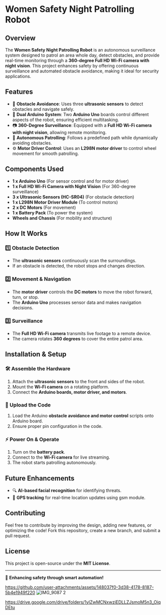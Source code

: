 # Women Safety Night Patrolling Robot

## Overview
The **Women Safety Night Patrolling Robot** is an autonomous surveillance system designed to patrol an area whole day, detect obstacles, and provide real-time monitoring through a **360-degree Full HD Wi-Fi camera with night vision**. This project enhances safety by offering continuous surveillance and automated obstacle avoidance, making it ideal for security applications.

## Features
- 🚧 **Obstacle Avoidance**: Uses three **ultrasonic sensors** to detect obstacles and navigate safely.
- 🔄 **Dual Arduino System**: Two **Arduino Uno** boards control different aspects of the robot, ensuring efficient multitasking.
- 📷 **360-Degree Surveillance**: Equipped with a **Full HD Wi-Fi camera with night vision**, allowing remote monitoring.
- 🤖 **Autonomous Patrolling**: Follows a predefined path while dynamically avoiding obstacles.
- ⚙️ **Motor Driver Control**: Uses an **L298N motor driver** to control wheel movement for smooth patrolling.

## Components Used
- **1 x Arduino Uno** (For sensor control and for motor driver)
- **1 x Full HD Wi-Fi Camera with Night Vision** (For 360-degree surveillance)
- **3 x Ultrasonic Sensors (HC-SR04)** (For obstacle detection)
- **1 x L298N Motor Driver Module** (To control motors)
- **2 x DC Motors** (For movement)
- **1 x Battery Pack** (To power the system)
- **Wheels and Chassis** (For mobility and structure)

## How It Works
### 1️⃣ Obstacle Detection
- The **ultrasonic sensors** continuously scan the surroundings.
- If an obstacle is detected, the robot stops and changes direction.

### 2️⃣ Movement & Navigation
- The **motor driver** controls the **DC motors** to move the robot forward, turn, or stop.
- The  **Arduino Uno** processes sensor data and makes navigation decisions.

### 3️⃣ Surveillance
- The **Full HD Wi-Fi camera** transmits live footage to a remote device.
- The camera rotates **360 degrees** to cover the entire patrol area.

## Installation & Setup
### 🛠️ Assemble the Hardware
1. Attach the **ultrasonic sensors** to the front and sides of the robot.
2. Mount the **Wi-Fi camera** on a rotating platform.
3. Connect the **Arduino boards, motor driver, and motors**.

### 🔌 Upload the Code
1. Load the Arduino **obstacle avoidance and motor control** scripts onto Arduino board.
2. Ensure proper pin configuration in the code.

### ⚡ Power On & Operate
1. Turn on the **battery pack**.
2. Connect to the **Wi-Fi camera** for live streaming.
3. The robot starts patrolling autonomously.

## Future Enhancements
- 🔍 **AI-based facial recognition** for identifying threats.
- 📡 **GPS tracking** for real-time location updates using gsm module.

## Contributing
Feel free to contribute by improving the design, adding new features, or optimizing the code! Fork this repository, create a new branch, and submit a pull request. 

## License
This project is open-source under the **MIT License**.

---

🚀 **Enhancing safety through smart automation!**


https://github.com/user-attachments/assets/148037f0-3d38-4178-8187-5b4e1949f220
![IMG_9087 2](https://github.com/user-attachments/assets/56860cf7-e0b5-4afe-a6a5-b6a0e3e88983)

https://drive.google.com/drive/folders/1ylZwMCNxwziEDLLZJsmoM5n3_OiqDEtu
